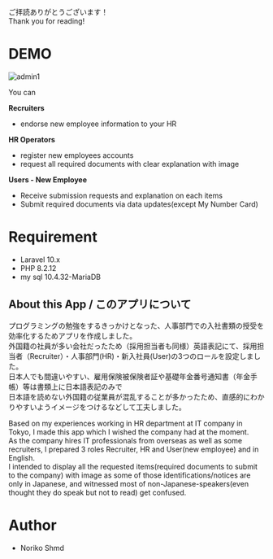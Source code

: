 ご拝読ありがとうございます！<br>
Thank you for reading!

# DEMO
![admin1](https://github.com/Norikoshmd/_onBoarding/assets/147987462/c9801257-8096-4581-b818-c9d0d7d0f265)


You can

**Recruiters**
* endorse new employee information to your HR

**HR Operators**
*  register new employees accounts
*  request all required documents with clear explanation with image

**Users - New Employee**
* Receive submission requests and explanation on each items
* Submit required documents via data updates(except My Number Card)

 
# Requirement
* Laravel 10.x
* PHP 8.2.12
* my sql 10.4.32-MariaDB

## About this App / このアプリについて

プログラミングの勉強をするきっかけとなった、人事部門での入社書類の授受を効率化するためアプリを作成しました。<br>
外国籍の社員が多い会社だったため（採用担当者も同様）英語表記にて、採用担当者（Recruiter）・人事部門(HR)・新入社員(User)の3つのロールを設定しました。
<br>
日本人でも間違いやすい、雇用保険被保険者証や基礎年金番号通知書（年金手帳）等は書類上に日本語表記のみで<br>
日本語を読めない外国籍の従業員が混乱することが多かったため、直感的にわかりやすいようイメージをつけるなどして工夫しました。
<br>


Based on my experiences working in HR department at IT company in Tokyo, I made this app which I wished the company had at the moment.<br>
As the company hires IT professionals from overseas as well as some recruiters, I prepared 3 roles Recruiter, HR and User(new employee) and in English.<br>
I intended to display all the requested items(required documents to submit to the company) with image as some of those identifications/notices are only in Japanese,
and witnessed most of non-Japanese-speakers(even thought they do speak but not to read) get confused.<br>


 
# Author
 
* Noriko Shmd
